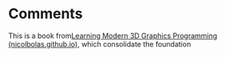 # Comments

This is a book from[Learning Modern 3D Graphics Programming (nicolbolas.github.io)](https://nicolbolas.github.io/oldtut/index.html), which consolidate the foundation
